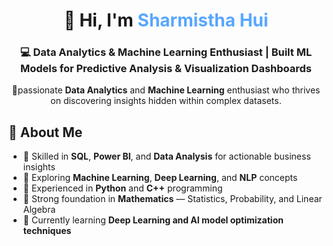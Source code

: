 <!-- 👋 Hi there — I'm Sharmistha Hui -->
<h1 align="center">👋 Hi, I'm <span style="color:#58a6ff;">Sharmistha Hui</span></h1>
<h3 align="center">💻 Data Analytics & Machine Learning Enthusiast | Built ML Models for Predictive Analysis & Visualization Dashboards</h3>


<p align="center">
 🚀passionate <b>Data Analytics</b> and <b>Machine Learning</b> enthusiast who thrives on discovering insights hidden within complex datasets.
</p>


## 🧠 About Me
- 💾 Skilled in **SQL**, **Power BI**, and **Data Analysis** for actionable business insights  
- 🤖 Exploring **Machine Learning**, **Deep Learning**, and **NLP** concepts  
- 🐍 Experienced in **Python** and **C++** programming  
- 🧮 Strong foundation in **Mathematics** — Statistics, Probability, and Linear Algebra  
- 🌱 Currently learning **Deep Learning and AI model optimization techniques**
